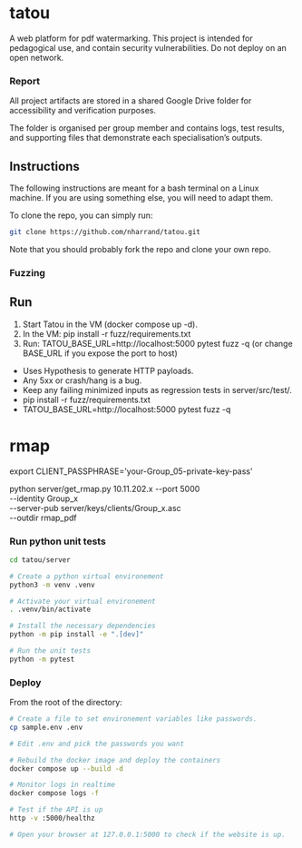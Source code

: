 # tatou
A web platform for pdf watermarking. This project is intended for pedagogical use, and contain security vulnerabilities. Do not deploy on an open network.

### Report
All project artifacts are stored in a shared Google Drive folder for accessibility and verification purposes.

The folder is organised per group member and contains logs, test results, and supporting files that demonstrate each specialisation’s outputs.

## Instructions

The following instructions are meant for a bash terminal on a Linux machine. If you are using something else, you will need to adapt them.

To clone the repo, you can simply run:

```bash
git clone https://github.com/nharrand/tatou.git
```

Note that you should probably fork the repo and clone your own repo.

### Fuzzing
## Run
1) Start Tatou in the VM (docker compose up -d).
2) In the VM:  pip install -r fuzz/requirements.txt
3) Run:        TATOU_BASE_URL=http://localhost:5000 pytest fuzz -q
   (or change BASE_URL if you expose the port to host)

- Uses Hypothesis to generate HTTP payloads.
- Any 5xx or crash/hang is a bug.
- Keep any failing minimized inputs as regression tests in server/src/test/.
- pip install -r fuzz/requirements.txt
- TATOU_BASE_URL=http://localhost:5000 pytest fuzz -q

# rmap
export CLIENT_PASSPHRASE='your-Group_05-private-key-pass'

python server/get_rmap.py 10.11.202.x --port 5000 \
  --identity Group_x \
  --server-pub server/keys/clients/Group_x.asc \
  --outdir rmap_pdf

### Run python unit tests

```bash
cd tatou/server

# Create a python virtual environement
python3 -m venv .venv

# Activate your virtual environement
. .venv/bin/activate

# Install the necessary dependencies
python -m pip install -e ".[dev]"

# Run the unit tests
python -m pytest
```

### Deploy

From the root of the directory:

```bash
# Create a file to set environement variables like passwords.
cp sample.env .env

# Edit .env and pick the passwords you want

# Rebuild the docker image and deploy the containers
docker compose up --build -d

# Monitor logs in realtime 
docker compose logs -f

# Test if the API is up
http -v :5000/healthz

# Open your browser at 127.0.0.1:5000 to check if the website is up.
```



